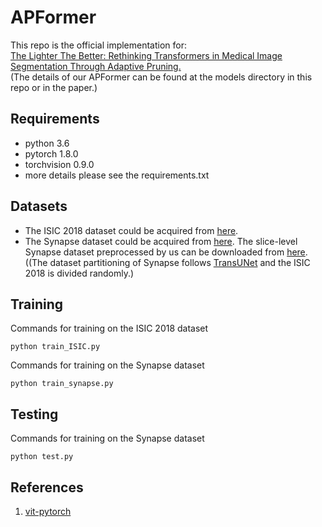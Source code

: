 # APFormer

This repo is the official implementation for:\
[The Lighter The Better: Rethinking Transformers in Medical Image Segmentation Through Adaptive Pruning.](https://ieeexplore.ieee.org/abstract/document/10050127)\
(The details of our APFormer can be found at the models directory in this repo or in the paper.)

## Requirements

* python 3.6
* pytorch 1.8.0
* torchvision 0.9.0
* more details please see the requirements.txt

## Datasets

* The ISIC 2018 dataset could be acquired from [here](https://challenge.isic-archive.com/data/). 
* The Synapse dataset could be acquired from [here](https://www.synapse.org/#!Synapse:syn3193805/wiki/217789).  The slice-level Synapse dataset preprocessed by us can be downloaded from [here](https://drive.google.com/file/d/1RxmQP_4grIdFrjwHGevPxmS5aAfVq6VP/view?usp=share_link).\
((The dataset partitioning of Synapse follows [TransUNet](https://github.com/Beckschen/TransUNet) and the ISIC 2018 is divided randomly.)

## Training

Commands for training on the ISIC 2018 dataset
```
python train_ISIC.py
```
Commands for training on the Synapse dataset
```
python train_synapse.py
```
## Testing

Commands for training on the Synapse dataset
``` 
python test.py
```
## References

1. [vit-pytorch](https://github.com/lucidrains/vit-pytorch)
